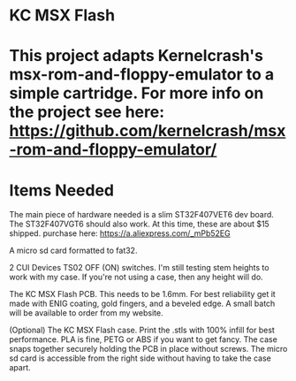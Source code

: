 KC MSX Flash
============

This project adapts Kernelcrash's msx-rom-and-floppy-emulator to a simple cartridge. For more info on the project see here: https://github.com/kernelcrash/msx-rom-and-floppy-emulator/
===============

Items Needed
============

The main piece of hardware needed is a slim ST32F407VET6 dev board. The ST32F407VGT6 should also work. At this time, these are about $15 shipped. 
purchase here: https://a.aliexpress.com/_mPb52EG

A micro sd card formatted to fat32.

2 CUI Devices TS02 OFF (ON) switches. I'm still testing stem heights to work with my case. If you're not using a case, then any height will do.

The KC MSX Flash PCB. This needs to be 1.6mm. For best reliability get it made with ENIG coating, gold fingers, and a beveled edge. A small batch will be available to order from my website.

(Optional) The KC MSX Flash case. Print the .stls with 100% infill for best performance. PLA is fine, PETG or ABS if you want to get fancy. The case snaps together securely holding the PCB in place without screws. The micro sd card is accessible from the right side without having to take the case apart.
